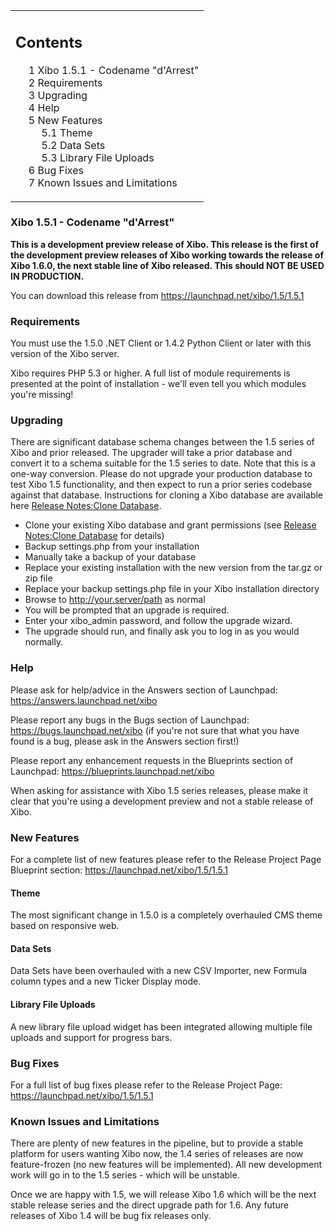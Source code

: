 <!--toc=getting_started-->
<table id="toc" class="toc"><tr><td><div id="toctitle"><h2>Contents</h2></div>
<ul>
<li class="toclevel-1 tocsection-1"><a href="#Xibo_1.5.1_-_Codename_.22d.27Arrest.22"><span class="tocnumber">1</span> <span class="toctext">Xibo 1.5.1 - Codename "d'Arrest"</span></a></li>
<li class="toclevel-1 tocsection-2"><a href="#Requirements"><span class="tocnumber">2</span> <span class="toctext">Requirements</span></a></li>
<li class="toclevel-1 tocsection-3"><a href="#Upgrading"><span class="tocnumber">3</span> <span class="toctext">Upgrading</span></a></li>
<li class="toclevel-1 tocsection-4"><a href="#Help"><span class="tocnumber">4</span> <span class="toctext">Help</span></a></li>
<li class="toclevel-1 tocsection-5"><a href="#New_Features"><span class="tocnumber">5</span> <span class="toctext">New Features</span></a>
<ul>
<li class="toclevel-2 tocsection-6"><a href="#Theme"><span class="tocnumber">5.1</span> <span class="toctext">Theme</span></a></li>
<li class="toclevel-2 tocsection-7"><a href="#Data_Sets"><span class="tocnumber">5.2</span> <span class="toctext">Data Sets</span></a></li>
<li class="toclevel-2 tocsection-8"><a href="#Library_File_Uploads"><span class="tocnumber">5.3</span> <span class="toctext">Library File Uploads</span></a></li>
</ul>
</li>
<li class="toclevel-1 tocsection-9"><a href="#Bug_Fixes"><span class="tocnumber">6</span> <span class="toctext">Bug Fixes</span></a></li>
<li class="toclevel-1 tocsection-10"><a href="#Known_Issues_and_Limitations"><span class="tocnumber">7</span> <span class="toctext">Known Issues and Limitations</span></a></li>
</ul>
</td></tr></table>
<h3> <span class="mw-headline" id="Xibo_1.5.1_-_Codename_.22d.27Arrest.22">Xibo 1.5.1 - Codename "d'Arrest"</span></h3>
<p><b>This is a development preview release of Xibo. This release is the first of the development preview releases of Xibo working towards the release of Xibo 1.6.0, the next stable line of Xibo released. This should NOT BE USED IN PRODUCTION.</b>
</p><p>You can download this release from <a rel="nofollow" class="external free" href="https://launchpad.net/xibo/1.5/1.5.1">https://launchpad.net/xibo/1.5/1.5.1</a>
</p>
<h3> <span class="mw-headline" id="Requirements"> Requirements </span></h3>
<p>You must use the 1.5.0 .NET Client or 1.4.2 Python Client or later with this version of the Xibo server.
</p><p>Xibo requires PHP 5.3 or higher. A full list of module requirements is presented at the point of installation - we'll even tell you which modules you're missing!
</p>
<h3> <span class="mw-headline" id="Upgrading"> Upgrading </span></h3>
<p>There are significant database schema changes between the 1.5 series of Xibo and prior released. The upgrader will take a prior database and convert it to a schema suitable for the 1.5 series to date. Note that this is a one-way conversion. Please do not upgrade your production database to test Xibo 1.5 functionality, and then expect to run a prior series codebase against that database. Instructions for cloning a Xibo database are available here <a href="release_notes_clonedb.html" title="Release Notes:Clone Database">Release Notes:Clone Database</a>.
</p>
<ul><li> Clone your existing Xibo database and grant permissions (see <a href="release_notes_clonedb.html" title="Release Notes:Clone Database">Release Notes:Clone Database</a> for details)
</li><li> Backup settings.php from your installation
</li><li> Manually take a backup of your database
</li><li> Replace your existing installation with the new version from the tar.gz or zip file
</li><li> Replace your backup settings.php file in your Xibo installation directory
</li><li> Browse to <a rel="nofollow" class="external free" href="http://your.server/path">http://your.server/path</a> as normal
</li><li> You will be prompted that an upgrade is required.
</li><li> Enter your xibo_admin password, and follow the upgrade wizard.
</li><li> The upgrade should run, and finally ask you to log in as you would normally.
</li></ul>
<h3> <span class="mw-headline" id="Help"> Help </span></h3>
<p>Please ask for help/advice in the Answers section of Launchpad: <a rel="nofollow" class="external free" href="https://answers.launchpad.net/xibo">https://answers.launchpad.net/xibo</a>
</p><p>Please report any bugs in the Bugs section of Launchpad: <a rel="nofollow" class="external free" href="https://bugs.launchpad.net/xibo">https://bugs.launchpad.net/xibo</a> (if you're not sure that what you have found is a bug, please ask in the Answers section first!)
</p><p>Please report any enhancement requests in the Blueprints section of Launchpad: <a rel="nofollow" class="external free" href="https://blueprints.launchpad.net/xibo">https://blueprints.launchpad.net/xibo</a>
</p><p>When asking for assistance with Xibo 1.5 series releases, please make it clear that you're using a development preview and not a stable release of Xibo.
</p>
<h3> <span class="mw-headline" id="New_Features">New Features</span></h3>
<p>For a complete list of new features please refer to the Release Project Page Blueprint section: <a rel="nofollow" class="external free" href="https://launchpad.net/xibo/1.5/1.5.1">https://launchpad.net/xibo/1.5/1.5.1</a>
</p>
<h4> <span class="mw-headline" id="Theme">Theme</span></h4>
<p>The most significant change in 1.5.0 is a completely overhauled CMS theme based on responsive web.
</p>
<h4> <span class="mw-headline" id="Data_Sets">Data Sets</span></h4>
<p>Data Sets have been overhauled with a new CSV Importer, new Formula column types and a new Ticker Display mode.
</p>
<h4> <span class="mw-headline" id="Library_File_Uploads">Library File Uploads</span></h4>
<p>A new library file upload widget has been integrated allowing multiple file uploads and support for progress bars.
</p>
<h3> <span class="mw-headline" id="Bug_Fixes">Bug Fixes</span></h3>
<p>For a full list of bug fixes please refer to the Release Project Page: <a rel="nofollow" class="external free" href="https://launchpad.net/xibo/1.5/1.5.1">https://launchpad.net/xibo/1.5/1.5.1</a>
</p>
<h3> <span class="mw-headline" id="Known_Issues_and_Limitations"> Known Issues and Limitations </span></h3>
<p>There are plenty of new features in the pipeline, but to provide a stable platform for users wanting Xibo now, the 1.4 series of releases are now feature-frozen (no new features will be implemented). All new development work will go in to the 1.5 series - which will be unstable.
</p><p>Once we are happy with 1.5, we will release Xibo 1.6 which will be the next stable release series and the direct upgrade path for 1.6. Any future releases of Xibo 1.4 will be bug fix releases only.
</p>